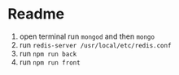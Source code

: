 # Readme

1. open terminal run `mongod` and then `mongo`
2. run `redis-server /usr/local/etc/redis.conf`
3. run `npm run back`
4. run `npm run front`
